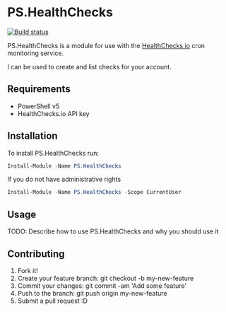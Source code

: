 ﻿# PS.HealthChecks #

[![Build status](https://ci.appveyor.com/api/projects/status/n4r8525jlvwdtd87/branch/master?svg=true)](https://ci.appveyor.com/project/Persistent13/ps-healthchecks/branch/master)

PS.HealthChecks is a module for use with the [HealthChecks.io](https://healthchecks.io/) cron monitoring service.

I can be used to create and list checks for your account.

## Requirements

- PowerShell v5
- HealthChecks.io API key

## Installation

To install PS.HealthChecks run:

```PowerShell
Install-Module -Name PS.HealthChecks
```

If you do not have administrative rights

```PowerShell
Install-Module -Name PS.HealthChecks -Scope CurrentUser
```

## Usage

TODO: Describe how to use PS.HealthChecks and why you should use it

## Contributing

1. Fork it!
2. Create your feature branch: git checkout -b my-new-feature
3. Commit your changes: git commit -am 'Add some feature'
4. Push to the branch: git push origin my-new-feature
5. Submit a pull request :D
